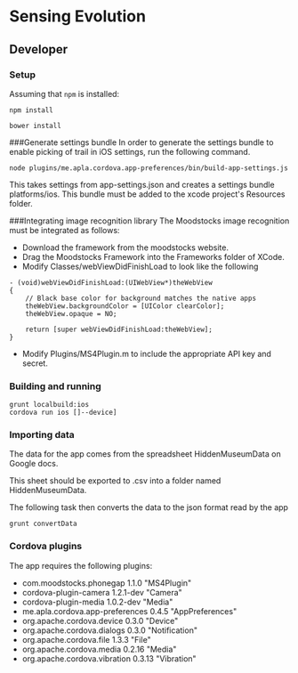 # Sensing Evolution

## Developer

### Setup

Assuming that `npm` is installed:

    npm install

    bower install

###Generate settings bundle
In order to generate the settings bundle to enable picking of trail in iOS settings, run the following command.

```
node plugins/me.apla.cordova.app-preferences/bin/build-app-settings.js
```
This takes settings from app-settings.json and creates a settings bundle platforms/ios. This bundle must be added to the xcode project's Resources folder.

###Integrating image recognition library
The Moodstocks image recognition must be integrated as follows:
 - Download the framework from the moodstocks website.
 - Drag the Moodstocks Framework into the Frameworks folder of XCode.
 - Modify Classes/webViewDidFinishLoad to look like the following
```
- (void)webViewDidFinishLoad:(UIWebView*)theWebView
{
    // Black base color for background matches the native apps
    theWebView.backgroundColor = [UIColor clearColor];
    theWebView.opaque = NO;

    return [super webViewDidFinishLoad:theWebView];
}
```
 - Modify Plugins/MS4Plugin.m to include the appropriate API key and secret.

### Building and running

```
grunt localbuild:ios
cordova run ios []--device]
```

### Importing data

The data for the app comes from the spreadsheet HiddenMuseumData on Google docs.

This sheet should be exported to .csv into a folder named HiddenMuseumData.

The following task then converts the data to the json format read by the app

    grunt convertData


### Cordova plugins
The app requires the following plugins:
 - com.moodstocks.phonegap 1.1.0 "MS4Plugin"
 - cordova-plugin-camera 1.2.1-dev "Camera"
 - cordova-plugin-media 1.0.2-dev "Media"
 - me.apla.cordova.app-preferences 0.4.5 "AppPreferences"
 - org.apache.cordova.device 0.3.0 "Device"
 - org.apache.cordova.dialogs 0.3.0 "Notification"
 - org.apache.cordova.file 1.3.3 "File"
 - org.apache.cordova.media 0.2.16 "Media"
 - org.apache.cordova.vibration 0.3.13 "Vibration"